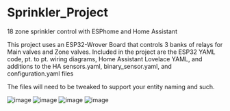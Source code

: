 # Sprinkler_Project
18 zone sprinkler control with ESPhome and Home Assistant

This project uses an ESP32-Wrover Board that controls 3 banks of relays for Main valves and Zone valves.
Included in the project are the ESP32 YAML code, pt. to pt. wiring diagrams, Home Assistant Lovelace YAML, 
and additions to the HA sensors.yaml, binary_sensor.yaml, and configuration.yaml files

The files will need to be tweaked to support your entity naming and such.



![image](https://github.com/roberttucci/Sprinkler_Project/assets/88236450/44843f6d-1542-4804-8228-660d51de9b4e)
![image](https://github.com/roberttucci/Sprinkler_Project/assets/88236450/1ae4e32f-6408-4b35-8dd9-6ccd52a696bb)
![image](https://github.com/roberttucci/Sprinkler_Project/assets/88236450/36bca335-26cc-458b-bc28-b64e4d9f089e)
![image](https://github.com/roberttucci/Sprinkler_Project/assets/88236450/5dade8fe-2c28-4984-81e5-f89366f4b562)
